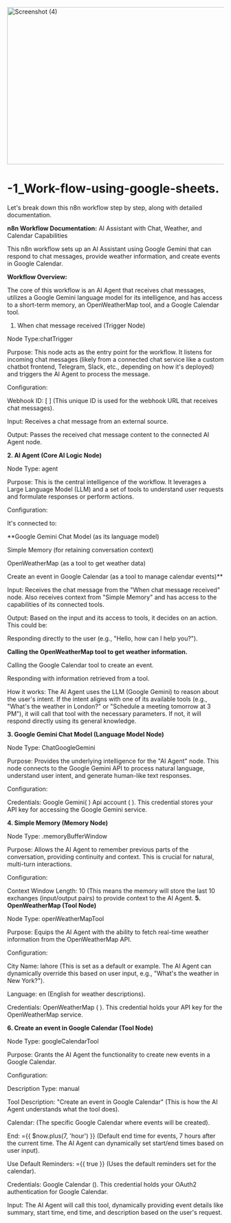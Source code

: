<img width="1062" height="366" alt="Screenshot (4)" src="https://github.com/user-attachments/assets/a86e6736-940e-4a3e-96c3-398bd0559182" />



# -1_Work-flow-using-google-sheets.

Let's break down this n8n workflow step by step, along with detailed documentation.

**n8n Workflow Documentation:**
 AI Assistant with Chat, Weather, and Calendar Capabilities

This n8n workflow sets up an AI Assistant using Google Gemini that can respond to chat messages, provide weather information, and create events in Google Calendar.

**Workflow Overview:**

The core of this workflow is an AI Agent that receives chat messages, utilizes a Google Gemini language model for its intelligence, and has access to a short-term memory, an OpenWeatherMap tool, and a Google Calendar tool.

1. When chat message received (Trigger Node)

Node Type:chatTrigger

Purpose: This node acts as the entry point for the workflow. It listens for incoming chat messages (likely from a connected chat service like a custom chatbot frontend, Telegram, Slack, etc., depending on how it's deployed) and triggers the AI Agent to process the message.

Configuration:

Webhook ID: [ ] (This unique ID is used for the webhook URL that receives chat messages).

Input: Receives a chat message from an external source.

Output: Passes the received chat message content to the connected AI Agent node.

**2. AI Agent (Core AI Logic Node)**

Node Type: agent

Purpose: This is the central intelligence of the workflow. It leverages a Large Language Model (LLM) and a set of tools to understand user requests and formulate responses or perform actions.

Configuration:

It's connected to:

**Google Gemini Chat Model (as its language model)

Simple Memory (for retaining conversation context)

OpenWeatherMap (as a tool to get weather data)

Create an event in Google Calendar (as a tool to manage calendar events)**

Input: Receives the chat message from the "When chat message received" node. Also receives context from "Simple Memory" and has access to the capabilities of its connected tools.

Output: Based on the input and its access to tools, it decides on an action. This could be:

Responding directly to the user (e.g., "Hello, how can I help you?").

**Calling the OpenWeatherMap tool to get weather information.**

Calling the Google Calendar tool to create an event.

Responding with information retrieved from a tool.

How it works: The AI Agent uses the LLM (Google Gemini) to reason about the user's intent. If the intent aligns with one of its available tools (e.g., "What's the weather in London?" or "Schedule a meeting tomorrow at 3 PM"), it will call that tool with the necessary parameters. If not, it will respond directly using its general knowledge.

**3. Google Gemini Chat Model (Language Model Node)**

Node Type: ChatGoogleGemini

Purpose: Provides the underlying intelligence for the "AI Agent" node. This node connects to the Google Gemini API to process natural language, understand user intent, and generate human-like text responses.

Configuration:

Credentials: Google Gemini( ) Api account ( ). This credential stores your API key for accessing the Google Gemini service.

**4. Simple Memory (Memory Node)**

Node Type: .memoryBufferWindow

Purpose: Allows the AI Agent to remember previous parts of the conversation, providing continuity and context. This is crucial for natural, multi-turn interactions.

Configuration:

Context Window Length: 10 (This means the memory will store the last 10 exchanges (input/output pairs) to provide context to the AI Agent. 
**5. OpenWeatherMap (Tool Node)**

Node Type: openWeatherMapTool

Purpose: Equips the AI Agent with the ability to fetch real-time weather information from the OpenWeatherMap API.

Configuration:

City Name: lahore (This is set as a default or example. The AI Agent can dynamically override this based on user input, e.g., "What's the weather in New York?").

Language: en (English for weather descriptions).

Credentials: OpenWeatherMap  ( ). This credential holds your API key for the OpenWeatherMap service.

**6. Create an event in Google Calendar (Tool Node)**

Node Type: googleCalendarTool

Purpose: Grants the AI Agent the functionality to create new events in a Google Calendar.

Configuration:

Description Type: manual

Tool Description: "Create an event in Google Calendar" (This is how the AI Agent understands what the tool does).

Calendar: (The specific Google Calendar where events will be created).

End: ={{ $now.plus(7, 'hour') }} (Default end time for events, 7 hours after the current time. The AI Agent can dynamically set start/end times based on user input).

Use Default Reminders: ={{ true }} (Uses the default reminders set for the calendar).

Credentials: Google Calendar  (). This credential holds your OAuth2 authentication for Google Calendar.

Input: The AI Agent will call this tool, dynamically providing event details like summary, start time, end time, and description based on the user's request.

